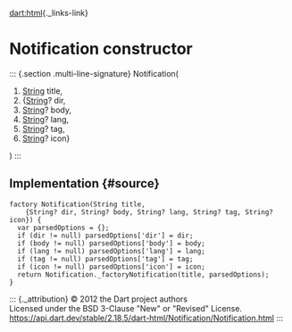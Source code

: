 [dart:html](../../dart-html/dart-html-library){._links-link}

Notification constructor
========================

::: {.section .multi-line-signature}
Notification(

1.  [String](../../dart-core/string-class) title,
2.  {[String](../../dart-core/string-class)? dir,
3.  [String](../../dart-core/string-class)? body,
4.  [String](../../dart-core/string-class)? lang,
5.  [String](../../dart-core/string-class)? tag,
6.  [String](../../dart-core/string-class)? icon}

)
:::

Implementation {#source}
--------------

``` {.language-dart data-language="dart"}
factory Notification(String title,
    {String? dir, String? body, String? lang, String? tag, String? icon}) {
  var parsedOptions = {};
  if (dir != null) parsedOptions['dir'] = dir;
  if (body != null) parsedOptions['body'] = body;
  if (lang != null) parsedOptions['lang'] = lang;
  if (tag != null) parsedOptions['tag'] = tag;
  if (icon != null) parsedOptions['icon'] = icon;
  return Notification._factoryNotification(title, parsedOptions);
}
```

::: {._attribution}
© 2012 the Dart project authors\
Licensed under the BSD 3-Clause \"New\" or \"Revised\" License.\
<https://api.dart.dev/stable/2.18.5/dart-html/Notification/Notification.html>
:::
